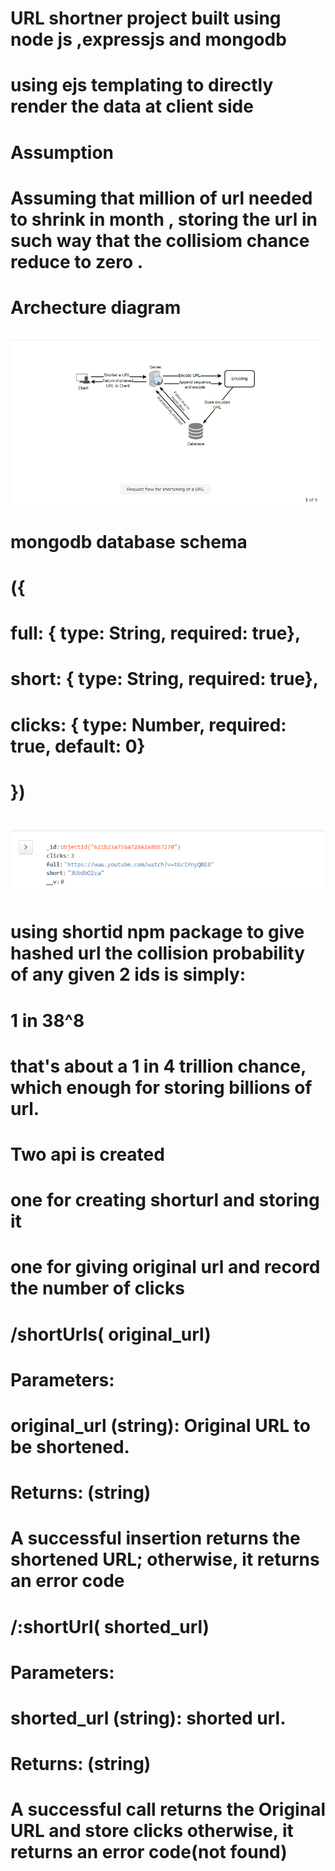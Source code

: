 # URL shortner  project built using node js ,expressjs and mongodb
# using ejs templating to directly render the data at client side
# Assumption
# Assuming that  million of url needed to shrink in month , storing the url in such way that  the collisiom chance  reduce to zero .
# Archecture diagram 
![](views/arc.png)
# mongodb database schema
# ({
#  full: { type: String, required: true},
#  short: { type: String, required: true},
#  clicks: { type: Number, required: true, default: 0}
# })
#
![](views/schema.png)
# using shortid npm package  to give hashed url  the collision probability of any given 2 ids is simply:
# 1 in 38^8
# that's about a 1 in 4 trillion chance, which enough for storing billions of url.

# Two api is created 
# one for creating shorturl and storing it

# one for giving original url and record the number of clicks

# /shortUrls( original_url)
# Parameters:
# original_url (string): Original URL to be shortened.
# Returns: (string)
# A successful insertion returns the shortened URL; otherwise, it returns an error code

# /:shortUrl( shorted_url)
# Parameters:
#  shorted_url (string): shorted url.
# Returns: (string)
# A successful call returns the Original URL and store clicks otherwise, it returns an error code(not found)
